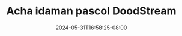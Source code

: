 --- 
title: "Acha idaman pascol  DoodStream"
description: "streaming bokeh Acha idaman pascol  DoodStream terbaru durasi panjang baru"
date: 2024-05-31T16:58:25-08:00
file_code: "9e3lasjgsgei"
draft: false
cover: "t072b4i40xzhnon5.jpg"
tags: ["Acha", "idaman", "pascol", "DoodStream"]
length: 346
fld_id: "1482749"
foldername: "Acha toge"
categories: ["Acha toge"]
views: 0
---